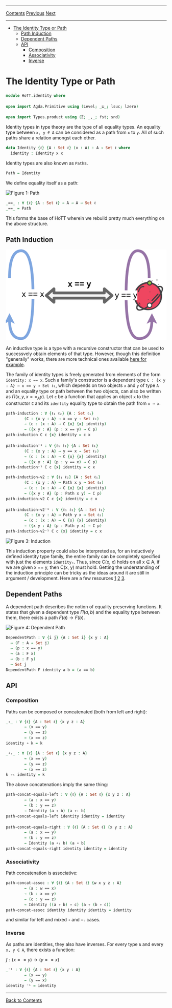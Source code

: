 ****
[Contents](contents.html)
[Previous](HoTT.introduction.html)
[Next](HoTT.paths.html)

<!-- START doctoc generated TOC please keep comment here to allow auto update -->
<!-- DON'T EDIT THIS SECTION, INSTEAD RE-RUN doctoc TO UPDATE -->
****

- [The Identity Type or Path](#the-identity-type-or-path)
  - [Path Induction](#path-induction)
  - [Dependent Paths](#dependent-paths)
  - [API](#api)
    - [Composition](#composition)
    - [Associativity](#associativity)
    - [Inverse](#inverse)

<!-- END doctoc generated TOC please keep comment here to allow auto update -->


# The Identity Type or Path

```agda
module HoTT.identity where

open import Agda.Primitive using (Level; _⊔_; lsuc; lzero)

open import Types.product using (Σ; _,_; fst; snd)
```

Identity types in type theory are the type of all equality types. An equality type between `x, y ∈ A` can be considered as a path from `x` to `y`. All of such paths share a relation amongst each other.

```agda
data Identity {ℓ} {A : Set ℓ} (x : A) : A → Set ℓ where
  identity : Identity x x
```

Identity types are also known as `Path`s.

```agda
Path = Identity
```

We define equality itself as a path:

![Figure 1: Path](./path.png)

```agda
_==_ : ∀ {ℓ} {A : Set ℓ} → A → A → Set ℓ
_==_ = Path
```

This forms the base of HoTT wherein we rebuild pretty much everything on the above structure.

## Path Induction

![Figure 2: Path Induction](./path-induction.png)

An inductive type is a type with a recursive constructor that can be used to successvely obtain elements of that type. However, though this definition "generally" works, there are more technical ones available [here for example](https://github.com/HoTT/book/issues/460).

The family of identity types is freely generated from elements of the form `identity: x == x`. Such a family's constructor is a dependent type `C : {x y : A} → x == y → Set ℓ₂`, which depends on two objects `x` and `y` of type `A` and an equality type or path between the two objects, can also be written as $Π(x, y, x ==_A y)$. Let `c` be a function that applies an object `x` to the constructor `C` and its `identity` equality type to obtain the path from `x → x`.

```agda
path-induction : ∀ {ℓ₁ ℓ₂} {A : Set ℓ₁}
        (C : {x y : A} → x == y → Set ℓ₂)
        → (c : (x : A) → C {x} {x} identity)
        → ({x y : A} (p : x == y) → C p)
path-induction C c {x} identity = c x

path-induction⁻¹ : ∀ {ℓ₁ ℓ₂} {A : Set ℓ₁}
        (C : {x y : A} → y == x → Set ℓ₂)
        → (c : (x : A) → C {x} {x} identity)
        → ({x y : A} (p : y == x) → C p)
path-induction⁻¹ C c {x} identity = c x
```

```agda
path-induction-v2 : ∀ {ℓ₁ ℓ₂} {A : Set ℓ₁}
        (C : {x y : A} → Path x y → Set ℓ₂)
        → (c : (x : A) → C {x} {x} identity)
        → ({x y : A} (p : Path x y) → C p)
path-induction-v2 C c {x} identity = c x

path-induction-v2⁻¹ : ∀ {ℓ₁ ℓ₂} {A : Set ℓ₁}
        (C : {x y : A} → Path y x → Set ℓ₂)
        → (c : (x : A) → C {x} {x} identity)
        → ({x y : A} (p : Path y x) → C p)
path-induction-v2⁻¹ C c {x} identity = c x
```

![Figure 3: Induction](./induction.png)
<!-- ![Figure 0: Abstract-path-induction](./abstract-path-induction.png) -->

This induction property could also be interpreted as, for an inductively defined identity type family, the entire family can be completely specified with just the elements `identityₓ`. Thus, since C(x, x) holds on all x ∈ A, if we are given x == y, then C(x, y) must hold. Getting the understanding of the induction principle can be tricky as the ideas around it are still in argument / development. Here are a few resources [1](https://planetmath.org/1121pathinduction) [2](https://math.stackexchange.com/questions/1667582/how-am-i-to-interpret-induction-recursion-in-type-theory) [3](https://cs.stackexchange.com/questions/28701/is-path-induction-constructive?newreg=3d0d333631c24ef0a8737f6072c14278).

## Dependent Paths

A dependent path describes the notion of equality preserving functions. It states that given a dependent type $Π(a, b)$ and the equality type between them, there exists a path $F(a) → F(b)$.

![Figure 4: Dependent Path](./dependent_path.png)

```agda
DependentPath : ∀ {i j} {A : Set i} {x y : A}
  → (F : A → Set j)
  → (p : x == y)
  → (a : F x)
  → (b : F y)
  → Set j
DependentPath F identity a b = (a == b)
```

## API

### Composition

Paths can be composed or concatenated (both from left and right):

```agda
_∘_ : ∀ {ℓ} {A : Set ℓ} {x y z : A}
        → (x == y)
        → (y == z)
        → (x == z)
identity ∘ k = k
```

```agda
_∘ₗ_ : ∀ {ℓ} {A : Set ℓ} {x y z : A}
        → (x == y)
        → (y == z)
        → (x == z)
k ∘ₗ identity = k
```

The above concatenations imply the same thing:

```agda
path-concat-equals-left : ∀ {ℓ} {A : Set ℓ} {x y z : A}
        → (a : x == y)
        → (b : y == z)
        → Identity (a ∘ b) (a ∘ₗ b)
path-concat-equals-left identity identity = identity

path-concat-equals-right : ∀ {ℓ} {A : Set ℓ} {x y z : A}
        → (a : x == y)
        → (b : y == z)
        → Identity (a ∘ₗ b) (a ∘ b)
path-concat-equals-right identity identity = identity
```

### Associativity

Path concatenation is associative:

```agda
path-concat-assoc : ∀ {ℓ} {A : Set ℓ} {w x y z : A}
        → (a : w == x)
        → (b : x == y)
        → (c : y == z)
        → Identity ((a ∘ b) ∘ c) (a ∘ (b ∘ c))
path-concat-assoc identity identity identity = identity
```

and similar for left and mixed `∘` and `∘ₗ` cases.

### Inverse

As paths are identities, they also have inverses. For every type `A` and every `x, y ∈ A`, there exists a function:

$f : (x == y) → (y == x)$

```agda
_⁻¹ : ∀ {ℓ} {A : Set ℓ} {x y : A}
        → (x == y)
        → (y == x)
identity ⁻¹ = identity
```

****
[Back to Contents](./contents.html)


